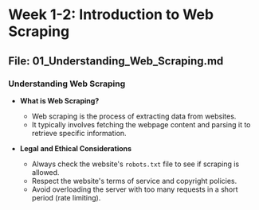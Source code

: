 # Week 1-2: Introduction to Web Scraping

## File: 01_Understanding_Web_Scraping.md

### Understanding Web Scraping
- **What is Web Scraping?**
  - Web scraping is the process of extracting data from websites.
  - It typically involves fetching the webpage content and parsing it to retrieve specific information.

- **Legal and Ethical Considerations**
  - Always check the website's `robots.txt` file to see if scraping is allowed.
  - Respect the website's terms of service and copyright policies.
  - Avoid overloading the server with too many requests in a short period (rate limiting).
